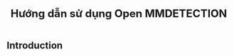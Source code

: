 <div align="center">
  <div align="center">
    <b><font size="5">Hướng dẫn sử dụng Open MMDETECTION</font></b>
  </div>
  <div>&nbsp;</div>
</div>
</div>

## Introduction
